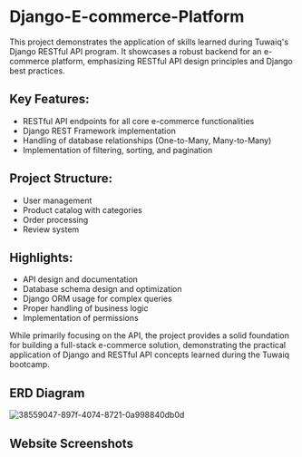 # Django-E-commerce-Platform
This project demonstrates the application of skills learned during Tuwaiq's Django RESTful API program. It showcases a robust backend for an e-commerce platform, emphasizing RESTful API design principles and Django best practices.

## Key Features:
- RESTful API endpoints for all core e-commerce functionalities
- Django REST Framework implementation
- Handling of database relationships (One-to-Many, Many-to-Many)
- Implementation of filtering, sorting, and pagination

## Project Structure:
- User management
- Product catalog with categories
- Order processing
- Review system

## Highlights:
- API design and documentation
- Database schema design and optimization
- Django ORM usage for complex queries
- Proper handling of business logic 
- Implementation of permissions

While primarily focusing on the API, the project provides a solid foundation for building a full-stack e-commerce solution, demonstrating the practical application of Django and RESTful API concepts learned during the Tuwaiq bootcamp.

## ERD Diagram
![38559047-897f-4074-8721-0a998840db0d](https://github.com/user-attachments/assets/86f6cfd8-bae9-433a-a965-079626ec6ea5)

## Website Screenshots
